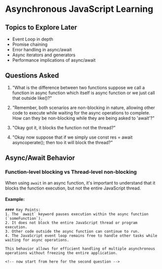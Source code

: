 # Asynchronous JavaScript Learning

## Topics to Explore Later
- Event Loop in depth
- Promise chaining
- Error handling in async/await
- Async iterators and generators
- Performance implications of async/await

## Questions Asked

1. "What is the difference between two functions suppose we call a function in async function which itself is async function or we just call that outside like()?"

2. "Remember, both scenarios are non-blocking in nature, allowing other code to execute while waiting for the async operations to complete. How can they be non-blocking while they are being asked to 'await'?"

3. "Okay got it, it blocks the function not the thread?"

4. "Okay now suppose that if we simply use const res = await asyncoperate(); then too it will block the thread?"

## Async/Await Behavior

### Function-level blocking vs Thread-level non-blocking

When using `await` in an async function, it's important to understand that it blocks the function execution, but not the entire JavaScript thread.

#### Example:

```
#### Key Points:
1. The `await` keyword pauses execution within the async function (`someFunction`).
2. It does not block the entire JavaScript thread or program execution.
3. Other code outside the async function can continue to run.
4. The JavaScript event loop remains free to handle other tasks while waiting for async operations.

This behavior allows for efficient handling of multiple asynchronous operations without freezing the entire application.

<!-- now start from here for the second question -->







